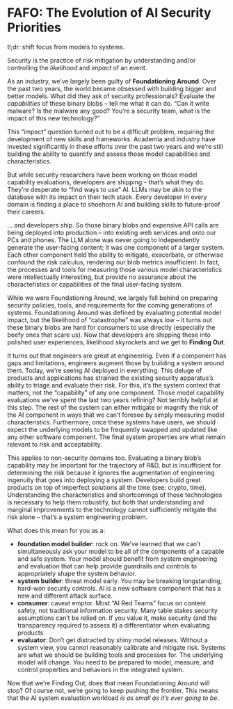 # FAFO: The Evolution of AI Security Priorities
tl;dr: shift focus from models to systems.

Security is the practice of risk mitigation by understanding and/or controlling the _likelihood_ and _impact_ of an event.

As an industry, we’ve largely been guilty of **Foundationing Around**. Over the past two years, the world became obsessed with building bigger and better models. What did they ask of security professionals? Evaluate the _capabilities_ of these binary blobs – tell me what it can do. “Can it write malware? Is the malware any good? You’re a security team, what is the impact of this new technology?”

This “impact” question turned out to be a difficult problem, requiring the development of new skills and frameworks. Academia and industry have invested significantly in these efforts over the past two years and we’re still building the ability to quantify and assess those model capabilities and characteristics.

But while security researchers have been working on those model capability evaluations, developers are shipping – that’s what they do. They’re desperate to “find ways to use” AI. LLMs may be akin to the database with its impact on their tech stack. Every developer in every domain is finding a place to shoehorn AI and building skills to future-proof their careers.

… and developers ship. So those binary blobs and expensive API calls are being deployed into production – into existing web services and onto our PCs and phones. The LLM alone was never going to independently generate the user-facing content; it was one component of a larger system. Each other component held the ability to mitigate, exacerbate, or otherwise confound the risk calculus, rendering our blob metrics insufficient. In fact, the processes and tools for measuring those various model characteristics were intellectually interesting, but provide no assurance about the characteristics or capabilities of the final user-facing system.

 While we were Foundationing Around, we largely fell behind on preparing security policies, tools, and requirements for the coming generations of systems. Foundationing Around was defined by evaluating potential model impact, but the likelihood of “catastrophe” was always low – it turns out these binary blobs are hard for consumers to use directly (especially the beefy ones that scare us). Now that developers are shipping these into polished user experiences, likelihood skyrockets and we get to **Finding Out**.

It turns out that engineers are great at engineering. Even if a component has gaps and limitations, engineers augment those by building a system around them. Today, we’re seeing AI deployed in everything. This deluge of products and applications has strained the existing security apparatus’s ability to triage and evaluate their risk. For this, it’s the system context that matters, not the “capability” of any one component. Those model capability evaluations we’ve spent the last two years refining? Not terribly helpful at this step.  The rest of the system can either mitigate or magnify the risk of the AI component in ways that we can’t foresee by simply measuring model characteristics. Furthermore, once these systems have users, we should expect the underlying models to be frequently swapped and updated like any other software component. The final system properties are what remain relevant to risk and acceptability.

This applies to non-security domains too. Evaluating a binary blob’s capability may be important for the trajectory of R&D, but is insufficient for determining the risk because it ignores the augmentation of engineering ingenuity that goes into deploying a system. Developers build great products on top of imperfect solutions all the time (see: crypto, time). Understanding the characteristics and shortcomings of those technologies is necessary to help them robustify, but both that understanding and marginal improvements to the technology cannot sufficiently mitigate the risk alone – that’s a system engineering problem.

What does this mean for you as a:
- **foundation model builder**: rock on. We’ve learned that we can’t simultaneously ask your model to be all of the components of a capable and safe system. Your model should benefit from system engineering and evaluation that can help provide guardrails and controls to appropriately shape the system behavior.
- **system builder**: threat model early. You may be breaking longstanding, hard-won security controls. AI is a new software component that has a new and different attack surface. 
- **consumer**: caveat emptor. Most “AI Red Teams” focus on content safety, not traditional information security. Many table stakes security assumptions can’t be relied on. If you value it, make security (and the transparency required to assess it) a differentiator when evaluating products.
- **evaluator**: Don’t get distracted by shiny model releases. Without a system view, you cannot reasonably calibrate and mitigate risk. Systems are what we should be building tools and processes for. The underlying model will change. You need to be prepared to model, measure, and control properties and behaviors in the integrated system.

Now that we’re Finding Out, does that mean Foundationing Around will stop? Of course not, we’re going to keep pushing the frontier. This means that the AI system evaluation workload _is as small as it’s ever going to be_. 

